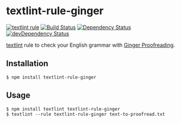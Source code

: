 # textlint-rule-ginger

[![textlint rule](https://img.shields.io/badge/textlint-fixable-green.svg?style=social)](https://textlint.github.io/)
[![Build Status](https://travis-ci.org/nodaguti/textlint-rule-ginger.svg?branch=master)](https://travis-ci.org/nodaguti/textlint-rule-ginger)
[![Dependency Status](https://david-dm.org/nodaguti/textlint-rule-ginger.svg)](https://david-dm.org/nodaguti/textlint-rule-ginger)
[![devDependency Status](https://david-dm.org/nodaguti/textlint-rule-ginger/dev-status.svg)](https://david-dm.org/nodaguti/textlint-rule-ginger#info=devDependencies)

[textlint](https://github.com/textlint/textlint) rule
to check your English grammar with [Ginger Proofreading](http://www.gingersoftware.com/proofreading).

## Installation
```
$ npm install textlint-rule-ginger
```

## Usage
```
$ npm install textlint textlint-rule-ginger
$ textlint --rule textlint-rule-ginger text-to-proofread.txt
```
